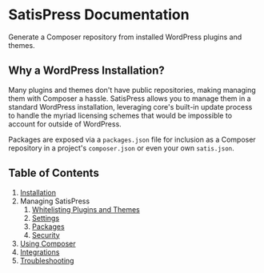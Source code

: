 # SatisPress Documentation

Generate a Composer repository from installed WordPress plugins and themes.

## Why a WordPress Installation?

Many plugins and themes don't have public repositories, making managing them with Composer a hassle. SatisPress allows you to manage them in a standard WordPress installation, leveraging core's built-in update process to handle the myriad licensing schemes that would be impossible to account for outside of WordPress.

Packages are exposed via a `packages.json` file for inclusion as a Composer repository in a project's `composer.json` or even your own `satis.json`.

## Table of Contents

1. [Installation](Installation.md)
1. Managing SatisPress
	1. [Whitelisting Plugins and Themes](Whitelisting.md)
	1. [Settings](Settings.md)
	1. [Packages](Packages.md)
	1. [Security](Security.md)
1. [Using Composer](Composer.md) 
1. [Integrations](Integrations.md)
1. [Troubleshooting](Troubleshooting.md)
